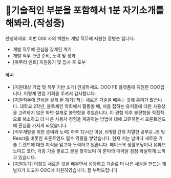 # 기술적인 부분을 포함해서 1분 자기소개를 해봐라.(작성중)

안녕하세요. 이번 000 사의 백엔드 개발 직무에 지원한 장병순 입니다.

* 개발 직무에 관심을 갖게된 계기
* 개발 직무 관련 준비, 노력 및 성과
* \[마무리 멘트] 지원동기 및 입사 후 포부



#### 예시

* \[지원대상 기업 및 직무 기반 소개] 안녕하세요. OOO FE 플랫폼에 지원한 OOO입니다. 이렇게 면접 기회를 주셔서 감사합니다.&#x20;
* \[지원직무에 관심을 갖게 된 계기] 저는 새로운 기술을 배우는 것에 흥미가 많습니다. 대학교 2학년, 블록체인 학회에서 활동할 때, 처음 접하는 유저들에 대한 사용성을 고려하지 않은 화면 설계로 불편함을 겪었습니다. 이 경험 이후 불편함을 직접적으로 해소하고 더 나은 사용자 경험을 제공하는 방법에 대해 고민하면서 프론트엔드에 관심을 가지게 되었습니다.&#x20;
* \[직무개발을 위한 준비와 노력] 하루 12시간 이상, 6개월 간의 치열한 공부로 JS 및 React를 비롯한 프론트엔드 필수 역량을 쌓았습니다. 현재 저는 날마다 새로운 기술 트렌드에 대한 지식을 얻고자 노력하고 있습니다. 페이스북 생활코딩이나 유튜브 노마드 코더, 각종 기술 블로그 글을 찾아보며 이 분야의 매력을 점점 확실하게 느끼고 있습니다.&#x20;
* \[지원동기] 이렇듯 새로운 것을 배우면서 성장하고 기술로 더 나은 세상을 만드는 개발자가 되고자 OOO에 지원하였습니다. 잘 부탁드립니다
